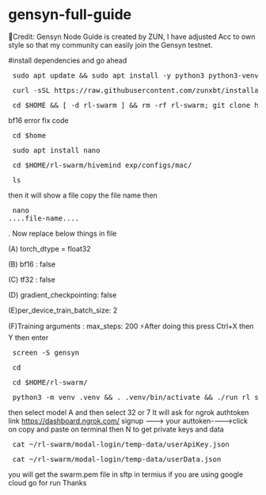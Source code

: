 # gensyn-full-guide
🚀Credit: Gensyn Node Guide is created by ZUN, I have adjusted Acc to own style so that my community can easily join the Gensyn testnet.

#install dependencies and go ahead

<pre> sudo apt update && sudo apt install -y python3 python3-venv python3-pip curl wget screen git lsof && curl -sS https://dl.yarnpkg.com/debian/pubkey.gpg | sudo apt-key add - && echo "deb https://dl.yarnpkg.com/debian/ stable main" | sudo tee /etc/apt/sources.list.d/yarn.list && sudo apt update && sudo apt install -y yarn  </pre>

<pre> curl -sSL https://raw.githubusercontent.com/zunxbt/installation/main/node.sh | bash   </pre>

<pre> cd $HOME && [ -d rl-swarm ] && rm -rf rl-swarm; git clone https://github.com/zunxbt/rl-swarm.git && cd rl-swarm   </pre>


bf16 error fix code
<pre> cd $home  </pre>

<pre> sudo apt install nano </pre>

<pre> cd $HOME/rl-swarm/hivemind_exp/configs/mac/ </pre>
<pre> ls   </pre>
then it will show a file copy the file name 
then 
	<pre> nano ....file-name.... </pre>
. Now replace below things in file

(A) torch_dtype = float32

(B) bf16 : false

(C) tf32 : false

(D) gradient_checkpointing: false

(E)per_device_train_batch_size: 2

(F)Training arguments : max_steps: 200
 ⚡After doing this press Ctrl+X then Y then enter
<pre> screen -S gensyn   </pre>
<pre> cd </pre>
<pre> cd $HOME/rl-swarm/  </pre>
<pre> python3 -m venv .venv && . .venv/bin/activate && ./run_rl_swarm.sh </pre>

then select model A
and then select 32 or 7
It will ask for ngrok authtoken
link https://dashboard.ngrok.com/
signup ---> your auttoken---->click on copy and paste on terminal
then N
to get private keys and data
<pre> cat ~/rl-swarm/modal-login/temp-data/userApiKey.json  </pre>
 <pre> cat ~/rl-swarm/modal-login/temp-data/userData.json </pre>

 you will get the swarm.pem file in sftp in termius if you are using google cloud
go for run
Thanks

